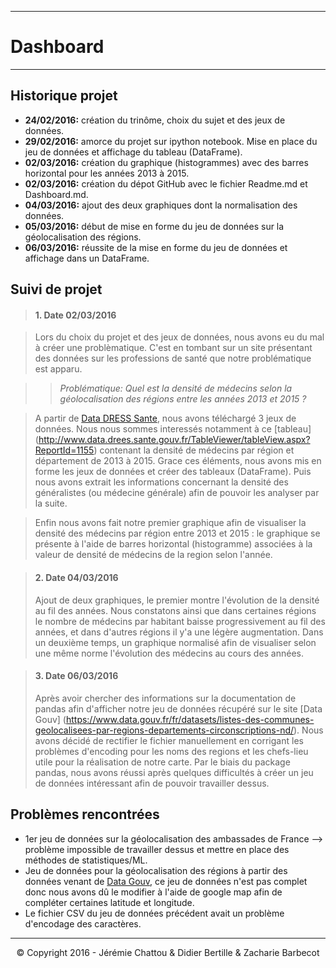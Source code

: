 ***
# Dashboard
***
## Historique projet

- **24/02/2016:** création du trinôme, choix du sujet et des jeux de données. 
- **29/02/2016:** amorce du projet sur ipython notebook. Mise en place du jeu de données et affichage du tableau (DataFrame).
- **02/03/2016:** création du graphique (histogrammes) avec des barres horizontal pour les années 2013 à 2015.
- **02/03/2016:** création du dépot GitHub avec le fichier Readme.md et Dashboard.md.
- **04/03/2016:** ajout des deux graphiques dont la normalisation des données.
- **05/03/2016:** début de mise en forme du jeu de données sur la géolocalisation des régions.
- **06/03/2016:** réussite de la mise en forme du jeu de données et affichage dans un DataFrame.

## Suivi de projet

> #### 1. Date 02/03/2016

> Lors du choix du projet et des jeux de données, nous avons eu du mal à créer une problèmatique. C'est en tombant sur un site présentant des données sur les professions de santé que notre problématique est apparu.
  
>>  *Problématique: Quel est la densité de médecins selon la géolocalisation des régions entre les années 2013 et 2015 ?*

>  A partir de [Data DRESS Sante](http://www.data.drees.sante.gouv.fr), nous avons téléchargé 3 jeux de données. Nous nous sommes interessés notamment à ce [tableau] (http://www.data.drees.sante.gouv.fr/TableViewer/tableView.aspx?ReportId=1155) contenant la densité de médecins par région et département de 2013 à 2015. Grace ces éléments, nous avons mis en forme les jeux de données et créer des tableaux (DataFrame). Puis nous avons extrait les informations concernant la densité des généralistes (ou médecine générale) afin de pouvoir les analyser par la suite.
  
> Enfin nous avons fait notre premier graphique afin de visualiser la densité des médecins par région entre 2013 et 2015 : le graphique se présente à l'aide de barres horizontal (histogramme) associées à la valeur de densité de médecins de la region selon l'année.

> #### 2. Date 04/03/2016 
> Ajout de deux graphiques, le premier montre l'évolution de la densité au fil des années. Nous constatons ainsi que dans certaines régions le nombre de médecins par habitant baisse progressivement au fil des années, et dans d'autres régions il y'a une légère augmentation. Dans un deuxième temps, un graphique normalisé afin de visualiser selon une même norme l'évolution des médecins au cours des années.

> #### 3. Date 06/03/2016 
> Après avoir chercher des informations sur la documentation de pandas afin d'afficher notre jeu de données récupéré sur le site [Data Gouv] (https://www.data.gouv.fr/fr/datasets/listes-des-communes-geolocalisees-par-regions-departements-circonscriptions-nd/). Nous avons décidé de rectifier le fichier manuellement en corrigant les problèmes d'encoding pour les noms des regions et les chefs-lieu utile pour la réalisation de notre carte. Par le biais du package pandas, nous avons réussi après quelques difficultés à créer un jeu de données intéressant afin de pouvoir travailler dessus.

## Problèmes rencontrées

- 1er jeu de données sur la géolocalisation des ambassades de France --> problème impossible de travailler dessus et mettre en place des méthodes de statistiques/ML.
- Jeu de données pour la géolocalisation des régions à partir des données venant de [Data Gouv](https://www.data.gouv.fr/fr/datasets/listes-des-communes-geolocalisees-par-regions-departements-circonscriptions-nd/), ce jeu de données n'est pas complet donc nous avons dû le modifier à l'aide de google map afin de compléter certaines latitude et longitude. 
- Le fichier CSV du jeu de données précédent avait un problème d'encodage des caractères.

***
<p align="center"> © Copyright 2016 - Jérémie Chattou & Didier Bertille & Zacharie Barbecot </p>
